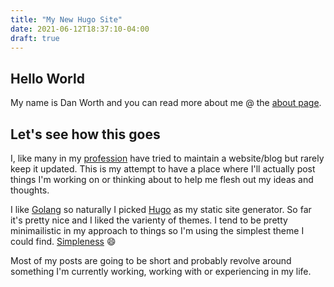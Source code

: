 ```yaml
---
title: "My New Hugo Site"
date: 2021-06-12T18:37:10-04:00
draft: true
---
```


## Hello World

My name is Dan Worth and you can read more about me @ the [about page](/about).

## Let's see how this goes

I, like many in my [profession](/about) have tried to maintain a website/blog but rarely keep it updated.  This is my attempt to have a place where I'll actually post things I'm working on or thinking about to help me flesh out my ideas and thoughts.

I like [Golang](http://golang.org) so naturally I picked [Hugo](http://gohugo.io) as my static site generator.  So far it's pretty nice and I liked the varienty of themes.  I tend to be pretty minimailistic in my approach to things so I'm using the simplest theme I could find.  [Simpleness](https://github.com/RainerChiang/simpleness) :smile:

Most of my posts are going to be short and probably revolve around something I'm currently working, working with or experiencing in my life.